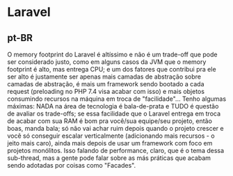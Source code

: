 # Laravel

## pt-BR

O memory footprint do Laravel é altíssimo e não é um trade-off que pode ser considerado justo, como em alguns casos da JVM que o memory footprint é alto, mas entrega CPU; e um dos fatores que contribui pra ele ser alto é justamente ser apenas mais camadas de abstração sobre camadas de abstração, é mais um framework sendo bootado a cada request (preloading no PHP 7.4 visa acabar com isso) e mais objetos consumindo recursos na máquina em troca de "facilidade"... Tenho algumas máximas: NADA na área de tecnologia é bala-de-prata e TUDO é questão de avaliar os trade-offs; se essa facilidade que o Laravel entrega em troca de acabar com sua RAM é bom pra você/sua equipe/seu projeto, então boas, manda bala; só não vai achar ruim depois quando o projeto crescer e você só conseguir escalar verticalmente (adicionando mais recursos - o jeito mais caro), ainda mais depois de usar um framework com foco em projetos monólitos.
Isso falando de performance, claro, que é o tema dessa sub-thread, mas a gente pode falar sobre as más práticas que acabam sendo adotadas por coisas como "Facades".
